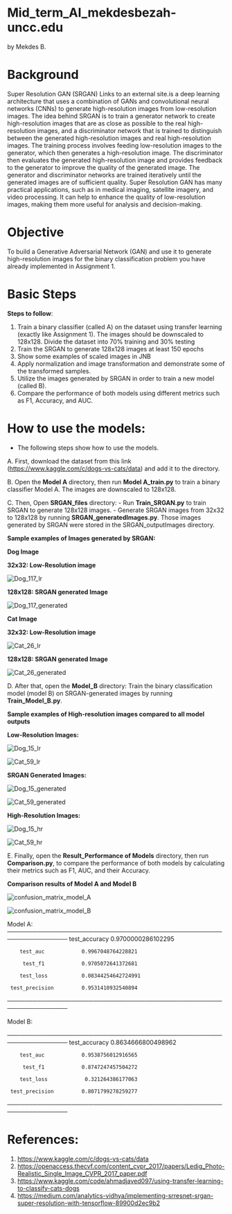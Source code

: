 # Mid_term_AI_mekdesbezah-uncc.edu
by Mekdes B.

# Background
Super Resolution GAN (SRGAN) Links to an external site.is a deep learning architecture that uses a combination of GANs and convolutional neural networks (CNNs) to generate high-resolution images from low-resolution images. The idea behind SRGAN is to train a generator network to create high-resolution images that are as close as possible to the real high-resolution images, and a discriminator network that is trained to distinguish between the generated high-resolution images and real high-resolution images. The training process involves feeding low-resolution images to the generator, which then generates a high-resolution image. The discriminator then evaluates the generated high-resolution image and provides feedback to the generator to improve the quality of the generated image. The generator and discriminator networks are trained iteratively until the generated images are of sufficient quality. Super Resolution GAN has many practical applications, such as in medical imaging, satellite imagery, and video processing. It can help to enhance the quality of low-resolution images, making them more useful for analysis and decision-making.

# Objective
To build a Generative Adversarial Network (GAN) and use it to generate high-resolution images for the binary classification problem you have already implemented in Assignment 1.

# Basic Steps
**Steps to follow**: 
1. Train a binary classifier (called A) on the dataset using transfer learning (exactly like Assignment 1). The images should be downscaled to 128x128.
     Divide the dataset into 70% training and 30% testing 
2. Train the SRGAN to generate 128x128 images at least 150 epochs
3. Show some examples of scaled images in JNB
4. Apply normalization and image transformation and demonstrate some of the transformed samples.
5. Utilize the images generated by SRGAN in order to train a new model (called B).
6. Compare the performance of both models using different metrics such as F1, Accuracy, and AUC.
   
 # How to use the models:
   - The following steps show how to use the models.
     
A. First, download the dataset from this link (https://www.kaggle.com/c/dogs-vs-cats/data) and add it to the directory.
   
B. Open the **Model A** directory, then run **Model A_train.py** to train a binary classifier Model A. The images are downscaled to 128x128.
   
C. Then, Open **SRGAN_files** directory:
                        - Run **Train_SRGAN.py** to train SRGAN to generate 128x128 images.
                        - Generate SRGAN images from 32x32 to 128x128 by running **SRGAN_generatedImages.py**. Those images generated by SRGAN were stored in the SRGAN_outputImages directory.
     
**Sample examples of Images generated by SRGAN:**

**Dog Image**

**32x32: Low-Resolution image**

![Dog_117_lr](https://github.com/MekdesBezabh/Mid_term_AI_mekdesbezah-uncc.edu/assets/150180879/d234a18e-c841-4632-b63e-e5fc729317fa)


**128x128: SRGAN generated Image**

![Dog_117_generated](https://github.com/MekdesBezabh/Mid_term_AI_mekdesbezah-uncc.edu/assets/150180879/3b2f4f8e-ee46-4508-9408-1c28172f760b)

**Cat Image**

**32x32: Low-Resolution image**

![Cat_26_lr](https://github.com/MekdesBezabh/Mid_term_AI_mekdesbezah-uncc.edu/assets/150180879/f22cb769-e043-4094-9d33-1c991a15d732)


**128x128: SRGAN generated Image**

![Cat_26_generated](https://github.com/MekdesBezabh/Mid_term_AI_mekdesbezah-uncc.edu/assets/150180879/73e9af1b-ca4a-4b14-8835-a1e42edc26d2)
   
  
D. After that, open the **Model_B** directory: Train the binary classification model (model B) on SRGAN-generated images by running **Train_Model_B.py**.


**Sample examples of High-resolution images compared to all model outputs**


**Low-Resolution Images:**

![Dog_15_lr](https://github.com/MekdesBezabh/Mid_term_AI_mekdesbezah-uncc.edu/assets/150180879/469fbbf5-b955-4ce2-8ec5-ae7723e5e5d3)

![Cat_59_lr](https://github.com/MekdesBezabh/Mid_term_AI_mekdesbezah-uncc.edu/assets/150180879/e227d83d-8c1d-475b-8456-a4c78edab13b)


**SRGAN Generated Images:**

![Dog_15_generated](https://github.com/MekdesBezabh/Mid_term_AI_mekdesbezah-uncc.edu/assets/150180879/f6059e17-bb74-4068-9964-762ee1e70719)

![Cat_59_generated](https://github.com/MekdesBezabh/Mid_term_AI_mekdesbezah-uncc.edu/assets/150180879/8db67fbf-6d1c-49ea-b2c4-6d12dc08ba49)


**High-Resolution Images:**

![Dog_15_hr](https://github.com/MekdesBezabh/Mid_term_AI_mekdesbezah-uncc.edu/assets/150180879/3fc631d5-7b88-40d1-9589-0dce66d75eb3)

![Cat_59_hr](https://github.com/MekdesBezabh/Mid_term_AI_mekdesbezah-uncc.edu/assets/150180879/1360db8a-8c48-459b-9f09-ac475f22a9f6)


E. Finally, open the **Result_Performance of Models** directory, then run **Comparison.py**, to compare the performance of both models by calculating their metrics such as F1, AUC, and their Accuracy.

**Comparison results of Model A and Model B**

![confusion_matrix_model_A](https://github.com/MekdesBezabh/Mid_term_AI_mekdesbezah-uncc.edu/assets/150180879/ec8ceb3d-4a9e-40c9-bd5e-be6ff0edd946)

![confusion_matrix_model_B](https://github.com/MekdesBezabh/Mid_term_AI_mekdesbezah-uncc.edu/assets/150180879/291b39ca-1fff-4bf5-82ca-ec1fdba6e532)


Model A:
────────────────────────────────────────────────────────────────
      test_accuracy         0.9700000286102295
      
        test_auc            0.9967048764228821
        
         test_f1            0.9705072641372681
         
        test_loss           0.08344254642724991
        
     test_precision         0.9531410932540894
────────────────────────────────────────────────────────────────




Model B:

────────────────────────────────────────────────────────────────
      test_accuracy         0.8634666800498962
      
        test_auc            0.9538756012916565
        
         test_f1            0.8747247457504272
         
        test_loss            0.321264386177063
        
     test_precision         0.8071799278259277
────────────────────────────────────────────────────────────────


# References:
1. https://www.kaggle.com/c/dogs-vs-cats/data
2. https://openaccess.thecvf.com/content_cvpr_2017/papers/Ledig_Photo-Realistic_Single_Image_CVPR_2017_paper.pdf
3. https://www.kaggle.com/code/ahmadjaved097/using-transfer-learning-to-classify-cats-dogs
4. https://medium.com/analytics-vidhya/implementing-srresnet-srgan-super-resolution-with-tensorflow-89900d2ec9b2
